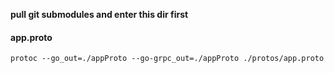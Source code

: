 **pull git submodules and enter this dir first**

#### app.proto

```shell
protoc --go_out=./appProto --go-grpc_out=./appProto ./protos/app.proto
```